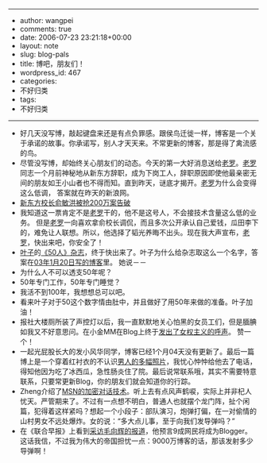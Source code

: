 - --
- author: wangpei
- comments: true
- date: 2006-07-23 23:21:18+00:00
- layout: note
- slug: blog-pals
- title: 博吧，朋友们！
- wordpress_id: 467
- categories:
- 不好归类
- tags:
- 不好归类
- --
- 好几天没写博，敲起键盘来还是有点负罪感。跟侯鸟迁徙一样，博客是一个关于承诺的故事。你承诺写，别人才天天来。不常更新的博客，那是得了禽流感的鸟。
- 尽管没写博，却始终关心朋友们的动态。今天的第一大好消息送给[老罗](http://www.luoyonghao.net)。[老罗](http://www.luoyonghao.net)同志一个月前神秘地从新东方辞职，成为下岗工人，辞职原因即使他最亲密无间的朋友如王小山者也不得而知。直到昨天，谜底才揭开。[老罗](http://www.luoyonghao.net)为什么会变得这么低调， 答案就在昨天的新浪网。
- [新东方校长俞敏洪被抢200万案告破](http://www.wangpei.net/新东方校长俞敏洪被抢200万案告破)
- 我知道这一票肯定不是[老罗](http://www.luoyonghao.net)干的，他不是这号人，不会接技术含量这么低的业务。 但是[老罗](http://www.luoyonghao.net)一向喜欢拿俞校长调侃，而且多次公开承认自己爱钱，瓜田李下的，难免让人联想。所以，他选择了韬光养晦不出头。现在我大声宣布，[老罗](http://www.luoyonghao.net)，快出来吧，你安全了！
- [叶子](http://www.uuzone.com/blog/yezi)的[《50人》杂志](http://www.uuzone.com/blog/yezi/121665.htm)，终于快出来了。叶子为什么给杂志取这么一个名字，答案在[03年1月20日写的博客](http://www.pkblogs.com/asmile)里。 她说－－
- 为什么人不可以透支50年呢？
- 50年专门工作，50年专门睡觉？
- 我活不到100年，我想想总可以吧。
- 看来叶子对于50这个数字情由肚中，并且做好了用50年来做的准备。叶子加油！
- 报社大楼厕所装了声控灯以后，我一直默默地关心怕黑的女员工们，但是腼腆如我又不好意思问。在小金MM在Blog上终于[发出了女权主义的呼声](http://www.blogcn.com/user63/jht110/blog/38012095.html)。 赞一个！
- 一起光屁股长大的发小风华同学，博客已经1个月04天没有更新了。最后一篇博上是一个穿着红衬衣的不认识[男人的多幅照片](http://barbar.cn/blog/detail.asp?blog_id=1&content_id=892)，我忧心忡忡给他去了电话，得知他因为吃了冰西瓜，急性肠炎住了院。最后说常联系哦，其实不需要特意联系，只要常更新Blog，你的朋友们就会知道你的行踪。
- Zheng介绍了[MSN的加密对话技术](http://www.klogs.org/2006/07/22/scatterchat.html)。听上去有点风声鹤唳，实际上并非杞人忧天。严管期来了。不过有一点想不明白，普通人也就摆个龙门阵，扯个闲篇，犯得着这样紧吗？想起一个小段子：部队演习，炮弹打偏，在一对偷情的山村男女不远处爆炸。女的说：“多大点儿事，至于向我们发导弹吗？”
- 在《联合早报》上看到[采访毛向辉的报道](http://www.zaobao.com/sp/sp060723_509.html)，他预言9成网民将成为Blogger。这话我信，不过我为伟大的帝国担忧一点：9000万博客的话，那该发射多少导弹啊！
